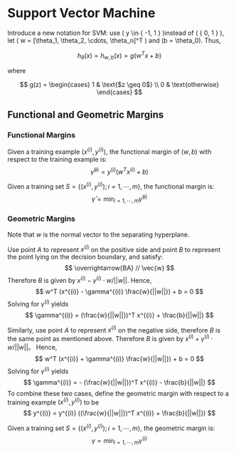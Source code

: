 # Support Vector Machine
Introduce a new notation for SVM: use \( y \in \{ -1, 1 \} \)instead of \( \{ 0, 1 \} \), let \( w = [\theta_1, \theta_2, \cdots, \theta_n]^T \) and \(b = \theta_0\). Thus,

$$
h_{\theta}(x) = h_{w,b}(x) = g(w^T x + b)
$$

where

$$
g(z) = 
\begin{cases}
1 & \text{$z \geq 0$} \\
0 & \text{otherwise}
\end{cases}
$$

## Functional and Geometric Margins
### Functional Margins
Given a training example $(x^{(i)} , y^{(i)})$, the functional margin of $(w,b)$ with respect to the training example is:
$$
\hat \gamma ^{(i)} = y^{(i)} (w^T x ^{(i)} + b)
$$

Given a training set $S = \{ (x^{(i)} , y^{(i)}); i = 1, \cdots, m \}$, the functional margin is:
$$
\hat \gamma = \min_{i = 1, \cdots, m} \hat \gamma ^ {(i)}
$$

### Geometric Margins
Note that $w$ is the normal vector to the separating hyperplane. 

Use point $A$ to represent $x^{(i)}$ on the positive side and point $B$ to represent the point lying on the decision boundary, and satisfy:
$$
\overrightarrow{BA} // \vec{w}
$$
Therefore $B$ is given by $x^{(i)} - \gamma^{(i)} \cdot w / ||w||$. Hence,
$$
w^T (x^{(i)} - \gamma^{(i)} \frac{w}{||w||}) + b = 0
$$
Solving for $\gamma^{(i)}$ yields
$$
\gamma^{(i)} = (\frac{w}{||w||})^T x^{(i)} + \frac{b}{||w||}
$$

Similarly, use point $A$ to represent $x^{(i)}$ on the negative side, therefore $B$ is the same point as mentioned above. Therefore $B$ is given by $x^{(i)} + \gamma^{(i)} \cdot w / ||w||$。 Hence,
$$
w^T (x^{(i)} + \gamma^{(i)} \frac{w}{||w||}) + b = 0
$$
Solving for $\gamma^{(i)}$ yields
$$
\gamma^{(i)} = - (\frac{w}{||w||})^T x^{(i)} - \frac{b}{||w||}
$$
To combine these two cases, define the geometric margin with respect to a training example $(x^{(i)} , y^{(i)})$ to be
$$
y^{(i)} = y^{(i)} ((\frac{w}{||w||})^T x^{(i)} + \frac{b}{||w||})
$$

Given a training set $S = \{ (x^{(i)} , y^{(i)}); i = 1, \cdots, m \}$, the geometric margin is:
$$
\gamma = \min_{i = 1, \cdots, m} \gamma ^ {(i)}
$$

